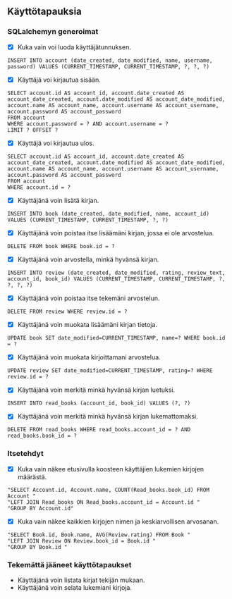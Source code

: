 ## Käyttötapauksia


### SQLalchemyn generoimat
- [x] Kuka vain voi luoda käyttäjätunnuksen.
```
INSERT INTO account (date_created, date_modified, name, username, password) VALUES (CURRENT_TIMESTAMP, CURRENT_TIMESTAMP, ?, ?, ?)

```
- [x] Käyttäjä voi kirjautua sisään.
```
SELECT account.id AS account_id, account.date_created AS account_date_created, account.date_modified AS account_date_modified, account.name AS account_name, account.username AS account_username, account.password AS account_password 
FROM account 
WHERE account.password = ? AND account.username = ?
LIMIT ? OFFSET ?

```
- [x] Käyttäjä voi kirjautua ulos.
```
SELECT account.id AS account_id, account.date_created AS account_date_created, account.date_modified AS account_date_modified, account.name AS account_name, account.username AS account_username, account.password AS account_password 
FROM account 
WHERE account.id = ?

```
- [x] Käyttäjänä voin lisätä kirjan.
```
INSERT INTO book (date_created, date_modified, name, account_id) VALUES (CURRENT_TIMESTAMP, CURRENT_TIMESTAMP, ?, ?)
```
- [x] Käyttäjänä voin poistaa itse lisäämäni kirjan, jossa ei ole arvostelua.
```
DELETE FROM book WHERE book.id = ?
```
- [x] Käyttäjänä voin arvostella, minkä hyvänsä kirjan.
```
INSERT INTO review (date_created, date_modified, rating, review_text, account_id, book_id) VALUES (CURRENT_TIMESTAMP, CURRENT_TIMESTAMP, ?, ?, ?, ?)
```
- [x] Käyttäjänä voin poistaa itse tekemäni arvostelun.
```
DELETE FROM review WHERE review.id = ?

```
- [x] Käyttäjänä voin muokata lisäämäni kirjan tietoja.
```
UPDATE book SET date_modified=CURRENT_TIMESTAMP, name=? WHERE book.id = ?

```
- [x] Käyttäjänä voin muokata kirjoittamani arvostelua.
```
UPDATE review SET date_modified=CURRENT_TIMESTAMP, rating=? WHERE review.id = ?
```
- [x] Käyttäjänä voin merkitä minkä hyvänsä kirjan luetuksi.
```
INSERT INTO read_books (account_id, book_id) VALUES (?, ?)
```
- [x] Käyttäjänä voin merkitä minkä hyvänsä kirjan lukemattomaksi.
```
DELETE FROM read_books WHERE read_books.account_id = ? AND read_books.book_id = ?
```
### Itsetehdyt
- [x] Kuka vain näkee etusivulla koosteen käyttäjien lukemien kirjojen määrästä.
```
"SELECT Account.id, Account.name, COUNT(Read_books.book_id) FROM Account "
"LEFT JOIN Read_books ON Read_books.account_id = Account.id "
"GROUP BY Account.id"
```
- [x] Kuka vain näkee kaikkien kirjojen nimen ja keskiarvollisen arvosanan.
```
"SELECT Book.id, Book.name, AVG(Review.rating) FROM Book "
"LEFT JOIN Review ON Review.book_id = Book.id "
"GROUP BY Book.id "
```
### Tekemättä jääneet käyttötapaukset
* Käyttäjänä voin listata kirjat tekijän mukaan.
* Käyttäjänä voin selata lukemiani kirjoja.
